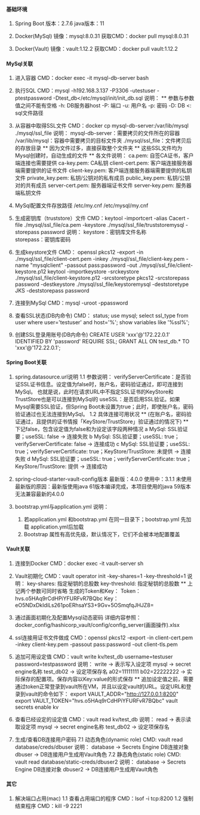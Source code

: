 ﻿#### 基础环境 ####
1. Spring Boot
    版本：2.7.6
    java版本：11

2. Docker(MySql)
    镜像：mysql:8.0.31
    获取CMD：docker pull mysql:8.0.31

3. Docker(Vault)
    镜像：vault:1.12.2
    获取CMD：docker pull vault:1.12.2


#### MySql关联 ####
1. 进入容器
    CMD：docker exec -it mysql-db-server bash

2. 执行SQL
    CMD：mysql -h192.168.3.137 -P3306 -utestuser -ptestpassword -Dtest_db</etc/mysql/init/init_db.sql
    说明： ** 参数与参数值之间不能有空格
      -h: DB服务器host
      -P: 端口
      -u: 用户名
      -p: 密码
      -D: DB
       <: sql文件路径

3. 从容器中取得SSL文件
    CMD：docker cp mysql-db-server:/var/lib/mysql ./mysql/ssl_file
    说明：
       mysql-db-server：需要拷贝的文件所在的容器
       /var/lib/mysql：容器中需要拷贝的目标文件夹
       ./mysql/ssl_file：文件拷贝后的存放目录
     ** 因为文件过多，直接获取整个文件夹
     ** 这些SSL文件均为Mysql创建时，自动生成的文件
     ** 各文件说明：
          ca.pem: 自签CA证书，客户端连接也需要提供
          ca-key.pem: CA私钥
          client-cert.pem: 客户端连接服务器端需要提供的证书文件
          client-key.pem: 客户端连接服务器端需要提供的私钥文件
          private_key.pem: 私钥/公钥对的私有成员
          public_key.pem: 私钥/公钥对的共有成员
          server-cert.pem: 服务器端证书文件
          server-key.pem: 服务器端私钥文件

4. MySql配置文件存放路径
    /etc/my.cnf
    /etc/mysql/my.cnf 

5. 生成密钥库（truststore）文件
    CMD：keytool -importcert -alias Cacert -file ./mysql/ssl_file/ca.pem  -keystore ./mysql/ssl_file/truststoremysql -storepass password
    说明：
     keystore：密钥库文件名称   
     storepass：密钥库密码

6. 生成keystore文件
    CMD：
      openssl pkcs12 -export -in ./mysql/ssl_file/client-cert.pem -inkey ./mysql/ssl_file/client-key.pem -name "mysqlclient" -passout pass:password -out ./mysql/ssl_file/client-keystore.p12
      keytool -importkeystore -srckeystore ./mysql/ssl_file/client-keystore.p12 -srcstoretype pkcs12 -srcstorepass password -destkeystore ./mysql/ssl_file/keystoremysql -deststoretype JKS -deststorepass password

7. 连接到MySql
    CMD：mysql -uroot -ppassword

8. 查看SSL状态(DB内命令)
    CMD：
      status;
      use mysql;
      select ssl_type from user where user='testuser' and host='%';
      show variables like '%ssl%';

9. 创建SSL登录用账号(DB内命令)
    CREATE USER 'xxx'@'172.22.0.1' IDENTIFIED BY 'password' REQUIRE SSL;
    GRANT ALL ON test_db.* TO 'xxx'@'172.22.0.1';


#### Spring Boot关联 ####
1. spring.datasource.url说明
  1.1 参数说明：
       verifyServerCertificate：是否验证SSL证书信息。设定值为false时，账户名，密码验证通过，即可连接到MySql。
                               也就是说，此时在请求URL中不指定SSL证书的KeyStore和TrustStore也是可以连接到MySql的
       useSSL：是否启用SSL验证。如果Mysql需要SSL验证，但Spring Boot未设置为true；此时，即使账户名，密码验证通过也无法连接到MySql。
  1.2 具体连接可用状况
      ** (在账户名，密码验证通过，且提供的证书情报「KeyStore/TrustStore」验证通过的情况下)
      ** 下记false，包含设定值为false和为设定该字段两种情况
    a MySql: SSL验证要；useSSL: false
        -> 连接失败
    b MySql: SSL验证要；useSSL: true；verifyServerCertificate: false
        -> 连接成功
    c MySql: SSL验证要；useSSL: true；verifyServerCertificate: true；KeyStore/TrustStore: 未提供
        -> 连接失败
    d MySql: SSL验证要；useSSL: true；verifyServerCertificate: true；KeyStore/TrustStore: 提供
        -> 连接成功

2. spring-cloud-starter-vault-config版本
    最新版：4.0.0
    使用中：3.1.1
    未使用最新版的原因：最新版使用java 61版本编译完成，本项目使用的java 59版本无法兼容最新的4.0.0

3. bootstrap.yml与application.yml
    说明：
      1. 若application.yml 和bootstrap.yml 在同一目录下；bootstrap.yml 先加载 application.yml后加载
      2. Bootstrap 属性有高优先级，默认情况下，它们不会被本地配置覆盖

#### Vault关联 ####
1. 连接到Docker
    CMD：docker exec -it vault-server sh

2. Vault初期化
    CMD：vault operator init -key-shares=1 -key-threshold=1
    说明：
      key-shares: 指定秘钥的总股数
      key-threshold: 指定秘钥的总股数
      ** 上记两个参数可同时省略
    生成的Token和Key：
      Token：hvs.o5HAq9rCdHPiYFURFvR7BQbc
      Key：eO5NDxDkIdiLs261poERhsaYS3+9Gv+5OSmqfqJHJZ8=

3. 通过画面初期化及配置Mysql动态密码
    详细内容参照：docker_config/hashicorp_vault/config/config_server(画面操作).xlsx

4. ssl连接用证书文件做成
    CMD：openssl pkcs12 -export -in client-cert.pem -inkey client-key.pem -passout pass:password -out client-tls.pem

5. 追加可用设定值
    CMD：vault write kv/test_db username=testuser password=testpassword
    说明：
      write -> 表示写入设定项
      mysql -> secret engine名称
      test_db02 -> 设定项保存名
      a02=11111111 b02=22222222 -> 实际保存的配置项。保存内容以Key:value的形式保存
    ** 追加设定值之前，需要通过token正常登录到vault所在VM，并且以设定vault的URL。设定URL和登录到vault的命令如下：
         export VAULT_ADDR="http://127.0.0.1:8200"
         export VAULT_TOKEN="hvs.o5HAq9rCdHPiYFURFvR7BQbc"
         vault secrets enable kv

6. 查看已经设定的设定值
    CMD：vault read kv/test_db
    说明：
      read -> 表示读取设定项
      mysql -> secret engine名称
      test_db02 -> 设定项保存名

7. 生成/查看DB连接用户密码
    7.1 动态角色(dynamic role)
      CMD: vault read database/creds/dbuser
      说明：
        database -> Secrets Engine DB连接对象
        dbuser   -> DB连接用户生成用Vault角色
    7.2 静态角色(static role)
      CMD: vault read database/static-creds/dbuser2
      说明：
        database -> Secrets Engine DB连接对象
        dbuser2   -> DB连接用户生成用Vault角色

#### 其它 ####
1. 解决端口占用(mac)
 1.1 查看占用端口的程序
    CMD：lsof -i tcp:8200
 1.2 强制结束程序
    CMD：kill -9 2221
